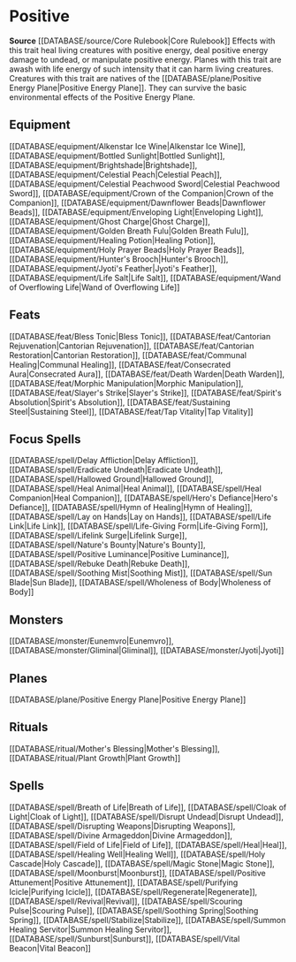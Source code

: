 ﻿---
id: '128'
name: Positive
rarity: Common
source: '[[DATABASE/source/Core Rulebook|Core Rulebook]]'
trait:
- Positive
type: Trait

---
# Positive

**Source** [[DATABASE/source/Core Rulebook|Core Rulebook]] 
Effects with this trait heal living creatures with positive energy, deal positive energy damage to undead, or manipulate positive energy. Planes with this trait are awash with life energy of such intensity that it can harm living creatures. Creatures with this trait are natives of the [[DATABASE/plane/Positive Energy Plane|Positive Energy Plane]]. They can survive the basic environmental effects of the Positive Energy Plane.

## Equipment

[[DATABASE/equipment/Alkenstar Ice Wine|Alkenstar Ice Wine]], [[DATABASE/equipment/Bottled Sunlight|Bottled Sunlight]], [[DATABASE/equipment/Brightshade|Brightshade]], [[DATABASE/equipment/Celestial Peach|Celestial Peach]], [[DATABASE/equipment/Celestial Peachwood Sword|Celestial Peachwood Sword]], [[DATABASE/equipment/Crown of the Companion|Crown of the Companion]], [[DATABASE/equipment/Dawnflower Beads|Dawnflower Beads]], [[DATABASE/equipment/Enveloping Light|Enveloping Light]], [[DATABASE/equipment/Ghost Charge|Ghost Charge]], [[DATABASE/equipment/Golden Breath Fulu|Golden Breath Fulu]], [[DATABASE/equipment/Healing Potion|Healing Potion]], [[DATABASE/equipment/Holy Prayer Beads|Holy Prayer Beads]], [[DATABASE/equipment/Hunter's Brooch|Hunter's Brooch]], [[DATABASE/equipment/Jyoti's Feather|Jyoti's Feather]], [[DATABASE/equipment/Life Salt|Life Salt]], [[DATABASE/equipment/Wand of Overflowing Life|Wand of Overflowing Life]]

## Feats

[[DATABASE/feat/Bless Tonic|Bless Tonic]], [[DATABASE/feat/Cantorian Rejuvenation|Cantorian Rejuvenation]], [[DATABASE/feat/Cantorian Restoration|Cantorian Restoration]], [[DATABASE/feat/Communal Healing|Communal Healing]], [[DATABASE/feat/Consecrated Aura|Consecrated Aura]], [[DATABASE/feat/Death Warden|Death Warden]], [[DATABASE/feat/Morphic Manipulation|Morphic Manipulation]], [[DATABASE/feat/Slayer's Strike|Slayer's Strike]], [[DATABASE/feat/Spirit's Absolution|Spirit's Absolution]], [[DATABASE/feat/Sustaining Steel|Sustaining Steel]], [[DATABASE/feat/Tap Vitality|Tap Vitality]]

## Focus Spells

[[DATABASE/spell/Delay Affliction|Delay Affliction]], [[DATABASE/spell/Eradicate Undeath|Eradicate Undeath]], [[DATABASE/spell/Hallowed Ground|Hallowed Ground]], [[DATABASE/spell/Heal Animal|Heal Animal]], [[DATABASE/spell/Heal Companion|Heal Companion]], [[DATABASE/spell/Hero's Defiance|Hero's Defiance]], [[DATABASE/spell/Hymn of Healing|Hymn of Healing]], [[DATABASE/spell/Lay on Hands|Lay on Hands]], [[DATABASE/spell/Life Link|Life Link]], [[DATABASE/spell/Life-Giving Form|Life-Giving Form]], [[DATABASE/spell/Lifelink Surge|Lifelink Surge]], [[DATABASE/spell/Nature's Bounty|Nature's Bounty]], [[DATABASE/spell/Positive Luminance|Positive Luminance]], [[DATABASE/spell/Rebuke Death|Rebuke Death]], [[DATABASE/spell/Soothing Mist|Soothing Mist]], [[DATABASE/spell/Sun Blade|Sun Blade]], [[DATABASE/spell/Wholeness of Body|Wholeness of Body]]

## Monsters

[[DATABASE/monster/Eunemvro|Eunemvro]], [[DATABASE/monster/Gliminal|Gliminal]], [[DATABASE/monster/Jyoti|Jyoti]]

## Planes

[[DATABASE/plane/Positive Energy Plane|Positive Energy Plane]]

## Rituals

[[DATABASE/ritual/Mother's Blessing|Mother's Blessing]], [[DATABASE/ritual/Plant Growth|Plant Growth]]

## Spells

[[DATABASE/spell/Breath of Life|Breath of Life]], [[DATABASE/spell/Cloak of Light|Cloak of Light]], [[DATABASE/spell/Disrupt Undead|Disrupt Undead]], [[DATABASE/spell/Disrupting Weapons|Disrupting Weapons]], [[DATABASE/spell/Divine Armageddon|Divine Armageddon]], [[DATABASE/spell/Field of Life|Field of Life]], [[DATABASE/spell/Heal|Heal]], [[DATABASE/spell/Healing Well|Healing Well]], [[DATABASE/spell/Holy Cascade|Holy Cascade]], [[DATABASE/spell/Magic Stone|Magic Stone]], [[DATABASE/spell/Moonburst|Moonburst]], [[DATABASE/spell/Positive Attunement|Positive Attunement]], [[DATABASE/spell/Purifying Icicle|Purifying Icicle]], [[DATABASE/spell/Regenerate|Regenerate]], [[DATABASE/spell/Revival|Revival]], [[DATABASE/spell/Scouring Pulse|Scouring Pulse]], [[DATABASE/spell/Soothing Spring|Soothing Spring]], [[DATABASE/spell/Stabilize|Stabilize]], [[DATABASE/spell/Summon Healing Servitor|Summon Healing Servitor]], [[DATABASE/spell/Sunburst|Sunburst]], [[DATABASE/spell/Vital Beacon|Vital Beacon]]